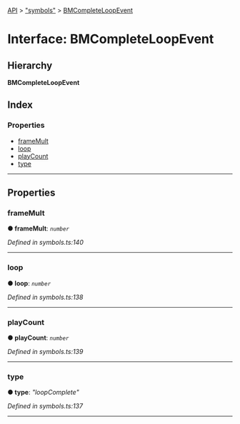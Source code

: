 [API](../README.md) > ["symbols"](../modules/_symbols_.md) > [BMCompleteLoopEvent](../interfaces/_symbols_.bmcompleteloopevent.md)

# Interface: BMCompleteLoopEvent

## Hierarchy

**BMCompleteLoopEvent**

## Index

### Properties

* [frameMult](_symbols_.bmcompleteloopevent.md#framemult)
* [loop](_symbols_.bmcompleteloopevent.md#loop)
* [playCount](_symbols_.bmcompleteloopevent.md#playcount)
* [type](_symbols_.bmcompleteloopevent.md#type)

---

## Properties

<a id="framemult"></a>

###  frameMult

**● frameMult**: *`number`*

*Defined in symbols.ts:140*

___
<a id="loop"></a>

###  loop

**● loop**: *`number`*

*Defined in symbols.ts:138*

___
<a id="playcount"></a>

###  playCount

**● playCount**: *`number`*

*Defined in symbols.ts:139*

___
<a id="type"></a>

###  type

**● type**: *"loopComplete"*

*Defined in symbols.ts:137*

___

